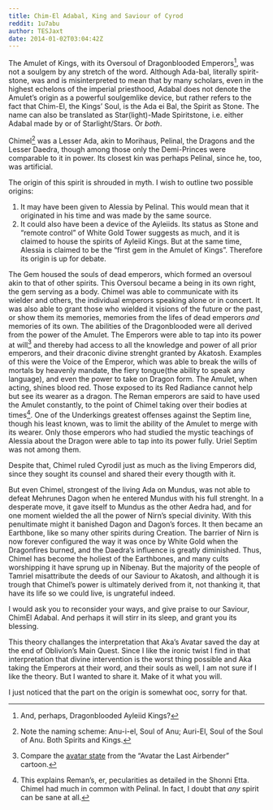 ```yaml
---
title: Chim-El Adabal, King and Saviour of Cyrod
reddit: 1u7abu
author: TESJaxt
date: 2014-01-02T03:04:42Z
---
```


The Amulet of Kings, with its Oversoul of Dragonblooded Emperors[^1], was not a
soulgem by any stretch of the word. Although Ada-bal, literally spirit-stone,
was and is misinterpreted to mean that by many scholars, even in the highest
echelons of the imperial priesthood, Adabal does not denote the Amulet’s origin
as a powerful soulgemlike device, but rather refers to the fact that Chim-El,
the Kings’ Soul, is the Ada ei Bal, the Spirit as Stone. The name can also be
translated as Star(light)-Made Spiritstone, i.e. either Adabal made by or of
Starlight/Stars. Or _both_.

Chimel[^2] was a Lesser Ada, akin to Morihaus, Pelinal, the Dragons and the
Lesser Daedra, though among those only the Demi-Princes were comparable to it in
power. Its closest kin was perhaps Pelinal, since he, too, was artificial.

The origin of this spirit is shrouded in myth. I wish to outline two possible
origins:

1. It may have been given to Alessia by Pelinal. This would mean that it
   originated in his time and was made by the same source.
1. It could also have been a device of the Ayleiids. Its status as Stone and
   “remote control” of White Gold Tower suggests as much, and it is claimed to
   house the spirits of Ayleiid Kings. But at the same time, Alessia is claimed
   to be the “first gem in the Amulet of Kings”. Therefore its origin is up for
   debate.

The Gem housed the souls of dead emperors, which formed an oversoul akin to that
of other spirits. This Oversoul became a being in its own right, the gem serving
as a body. Chimel was able to communicate with its wielder and others, the
individual emperors speaking alone or in concert. It was also able to grant
those who wielded it visions of the future or the past, or show them its
memories, memories from the lifes of dead emperors _and_ memories of its own.
The abilities of the Dragonblooded were all derived from the power of the
Amulet. The Emperors were able to tap into its power at will[^3] and thereby had
access to all the knowledge and power of all prior emperors, and their draconic
divine strenght granted by Akatosh. Examples of this were the Voice of the
Emperor, which was able to break the wills of mortals by heavenly mandate, the
fiery tongue(the ability to speak any language), and even the power to take on
Dragon form. The Amulet, when acting, shines blood red. Those exposed to its Red
Radiance cannot help but see its wearer as a dragon. The Reman emperors are said
to have used the Amulet constantly, to the point of Chimel taking over their
bodies at times[^4]. One of the Underkings greatest offenses against the Septim
line, though his least known, was to limit the ability of the Amulet to merge
with its wearer. Only those emperors who had studied the mystic teachings of
Alessia about the Dragon were able to tap into its power fully. Uriel Septim was
not among them.

Despite that, Chimel ruled Cyrodil just as much as the living Emperors did,
since they sought its counsel and shared their every thougth with it.

But even Chimel, strongest of the living Ada on Mundus, was not able to defeat
Mehrunes Dagon when he entered Mundus with his full strenght. In a desperate
move, it gave itself to Mundus as the other Aedra had, and for one moment
wielded the all the power of Nirn’s special divinity. With this penultimate
might it banished Dagon and Dagon’s forces. It then became an Earthbone, like so
many other spirits during Creation. The barrier of Nirn is now forever
configured the way it was once by White Gold when the Dragonfires burned, and
the Daedra’s influence is greatly diminished. Thus, Chimel has become the
holiest of the Earthbones, and many cults worshipping it have sprung up in
Nibenay. But the majority of the people of Tamriel misattribute the deeds of our
Saviour to Akatosh, and although it is trough that Chimel’s power is ultimately
derived from it, not thanking it, that have its life so we could live, is
ungrateful indeed.

I would ask you to reconsider your ways, and give praise to our Saviour, ChimEl
Adabal. And perhaps it will stirr in its sleep, and grant you its blessing.

This theory challanges the interpretation that Aka’s Avatar saved the day at the
end of Oblivion’s Main Quest. Since I like the ironic twist I find in that
interpretation that divine intervention is the worst thing possible and Aka
taking the Emperors at their word, and their souls as well, I am not sure if I
like the theory. But I wanted to share it. Make of it what you will.

I just noticed that the part on the origin is somewhat ooc, sorry for that.

[^1]: And, perhaps, Dragonblooded Ayleiid Kings?
[^2]: Note the naming scheme: Anu-i-el, Soul of Anu; Auri-El, Soul of the Soul
  of Anu. Both Spirits and Kings.
[^3]: Compare the [avatar state][0] from the “Avatar the Last Airbender”
  cartoon.
[^4]: This explains Reman’s, er, pecularities as detailed in the Shonni Etta.
  Chimel had much in common with Pelinal. In fact, I doubt that _any_ spirit can
  be sane at all.

[0]: https://www.youtube.com/watch?feature=player_detailpage&v=rWGMCV0lAZg#t=183
